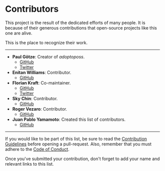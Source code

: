 # Contributors

This project is the result of the dedicated efforts of many people. It is because of their generous contributions that open-source projects like this one are alive.

This is the place to recognize their work.
___

- **Paul Götze**: Creator of *adoptoposs*.
	- [GitHub](https://github.com/paulgoetze)
	- [Twitter](https://twitter.com/paulgoetze)
- **Enitan Williams**: Contributor.
	- [GitHub](https://github.com/akhanaton)
- **Florian Kraft**: Co-maintainer.
	- [GitHub](https://github.com/floriank)
	- [Twitter](https://twitter.com/Carhillion)
- **Sky Chin**: Contributor.
	- [GitHub](https://github.com/co0lsky)
- **Roger Vezaro**: Contributor.
	- [GitHub](https://github.com/rogervezaro)
- **Juan Pablo Yamamoto**: Created this list of contributors.
	- [GitHub](https://github.com/JPYamamoto)
___

If you would like to be part of this list, be sure to read the [Contribution Guidelines](CONTRIBUTING.md) before opening a pull-request. Also, remember that you must adhere to the [Code of Conduct](CODE_OF_CONDUCT.md).  

Once you've submitted your contribution, don't forget to add your name and relevant links to this list.
